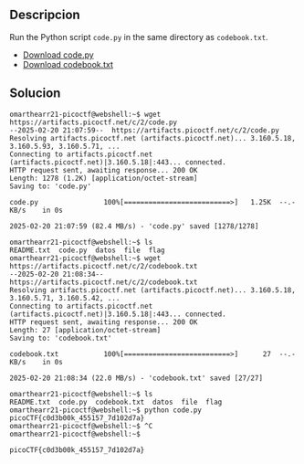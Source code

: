 ## Descripcion
Run the Python script `code.py` in the same directory as `codebook.txt`.

- [Download code.py](https://artifacts.picoctf.net/c/2/code.py)
- [Download codebook.txt](https://artifacts.picoctf.net/c/2/codebook.txt)

## Solucion
```
omarthearr21-picoctf@webshell:~$ wget https://artifacts.picoctf.net/c/2/code.py
--2025-02-20 21:07:59--  https://artifacts.picoctf.net/c/2/code.py
Resolving artifacts.picoctf.net (artifacts.picoctf.net)... 3.160.5.18, 3.160.5.93, 3.160.5.71, ...
Connecting to artifacts.picoctf.net (artifacts.picoctf.net)|3.160.5.18|:443... connected.
HTTP request sent, awaiting response... 200 OK
Length: 1278 (1.2K) [application/octet-stream]
Saving to: 'code.py'

code.py                100%[==========================>]   1.25K  --.-KB/s    in 0s      

2025-02-20 21:07:59 (82.4 MB/s) - 'code.py' saved [1278/1278]

omarthearr21-picoctf@webshell:~$ ls
README.txt  code.py  datos  file  flag
omarthearr21-picoctf@webshell:~$ wget https://artifacts.picoctf.net/c/2/codebook.txt
--2025-02-20 21:08:34--  https://artifacts.picoctf.net/c/2/codebook.txt
Resolving artifacts.picoctf.net (artifacts.picoctf.net)... 3.160.5.18, 3.160.5.71, 3.160.5.42, ...
Connecting to artifacts.picoctf.net (artifacts.picoctf.net)|3.160.5.18|:443... connected.
HTTP request sent, awaiting response... 200 OK
Length: 27 [application/octet-stream]
Saving to: 'codebook.txt'

codebook.txt           100%[==========================>]      27  --.-KB/s    in 0s      

2025-02-20 21:08:34 (22.0 MB/s) - 'codebook.txt' saved [27/27]

omarthearr21-picoctf@webshell:~$ ls
README.txt  code.py  codebook.txt  datos  file  flag
omarthearr21-picoctf@webshell:~$ python code.py
picoCTF{c0d3b00k_455157_7d102d7a}
omarthearr21-picoctf@webshell:~$ ^C
omarthearr21-picoctf@webshell:~$ 
```
`picoCTF{c0d3b00k_455157_7d102d7a}`